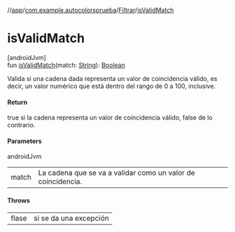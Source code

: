 //[app](../../../index.md)/[com.example.autocolorsprueba](../index.md)/[Filtrar](index.md)/[isValidMatch](is-valid-match.md)

# isValidMatch

[androidJvm]\
fun [isValidMatch](is-valid-match.md)(match: [String](https://kotlinlang.org/api/latest/jvm/stdlib/kotlin/-string/index.html)): [Boolean](https://kotlinlang.org/api/latest/jvm/stdlib/kotlin/-boolean/index.html)

Valida si una cadena dada representa un valor de coincidencia válido, es decir, un valor numérico que está dentro del rango de 0 a 100, inclusive.

#### Return

true si la cadena representa un valor de coincidencia válido, false de lo contrario.

#### Parameters

androidJvm

| | |
|---|---|
| match | La cadena que se va a validar como un valor de coincidencia. |

#### Throws

| | |
|---|---|
| flase | si se da una excepción |
